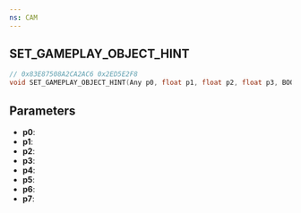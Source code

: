 ```yaml
---
ns: CAM
---
```

## SET_GAMEPLAY_OBJECT_HINT

```c
// 0x83E87508A2CA2AC6 0x2ED5E2F8
void SET_GAMEPLAY_OBJECT_HINT(Any p0, float p1, float p2, float p3, BOOL p4, Any p5, Any p6, Any p7);
```


## Parameters
* **p0**: 
* **p1**: 
* **p2**: 
* **p3**: 
* **p4**: 
* **p5**: 
* **p6**: 
* **p7**: 


